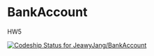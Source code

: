 BankAccount
===========

HW5

[ ![Codeship Status for JeawyJang/BankAccount](https://codeship.io/projects/90d82400-38cc-0132-1ebe-6a383b1c1684/status)](https://codeship.io/projects/42095)

